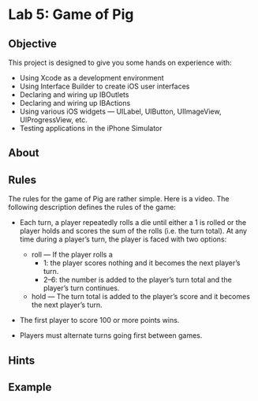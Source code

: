 # Lab 5: Game of Pig #
## Objective ##
This project is designed to give you some hands on experience with:
- Using Xcode as a development environment
- Using Interface Builder to create iOS user interfaces
- Declaring and wiring up IBOutlets
- Declaring and wiring up IBActions
- Using various iOS widgets — UILabel, UIButton, UIImageView, UIProgressView, etc.
- Testing applications in the iPhone Simulator

## About ##


## Rules ##
The rules for the game of Pig are rather simple. Here is a video.
The following description defines the rules of the game:
* Each turn, a player repeatedly rolls a die until either a 1 is rolled or the player holds and scores the sum of the rolls (i.e. the turn total). At any time during a player’s turn, the player is faced with two options:
    * roll — If the player rolls a
        - 1: the player scores nothing and it becomes the next player’s turn.
        - 2–6: the number is added to the player’s turn total and the player’s turn continues.
    * hold — The turn total is added to the player’s score and it becomes the next player’s turn.
       
* The first player to score 100 or more points wins.
* Players must alternate turns going first between games.

  
## Hints ##

## Example ##
